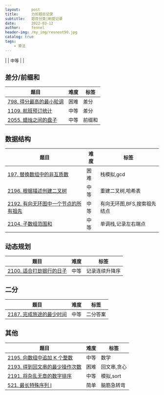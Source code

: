 ```yaml
---
layout:     post
title:      力扣题目记录
subtitle:   题目分类|刷提记录
date:       2022-03-12
author:     fennel
header-img: /my_img/resnest50.jpg
catalog: true
tags:
    - 算法
---
```


| []() | 中等 |  |

## 差分/前缀和

| 题目 | 难度 | 标签 |
|---|---|---|
| [798. 得分最高的最小轮调](https://leetcode-cn.com/problems/smallest-rotation-with-highest-score/) | 困难 | 差分 |
| [1109. 航班预订统计](https://leetcode-cn.com/problems/corporate-flight-bookings/) | 中等 | 差分 |
| [2055. 蜡烛之间的盘子](https://leetcode-cn.com/problems/plates-between-candles/) | 中等 | 前缀和 |

## 数据结构

| 题目 | 难度 | 标签 |
|---|---|---|
| [197. 替换数组中的非互质数](https://leetcode-cn.com/problems/replace-non-coprime-numbers-in-array/) | 困难 | 栈模拟,gcd |
| [2196. 根据描述创建二叉树](https://leetcode-cn.com/problems/create-binary-tree-from-descriptions/) | 中等 | 重建二叉树,哈希表 |
| [2192. 有向无环图中一个节点的所有祖先](https://leetcode-cn.com/problems/all-ancestors-of-a-node-in-a-directed-acyclic-graph/) | 中等 | 有向无环图,BFS,搜索祖先结点 |
| [2104. 子数组范围和](https://leetcode-cn.com/problems/sum-of-subarray-ranges/) | 中等 | 单调栈,记录左右端点 |

## 动态规划

| 题目 | 难度 | 标签 |
|---|---|---|
| [2100. 适合打劫银行的日子](https://leetcode-cn.com/problems/find-good-days-to-rob-the-bank/) | 中等 | 记录连续升降序 |

## 二分

| 题目 | 难度 | 标签 |
|---|---|---|
| [2187. 完成旅途的最少时间](https://leetcode-cn.com/problems/minimum-time-to-complete-trips/) | 中等 | 二分答案 |

## 其他

| 题目 | 难度 | 标签 |
|---|---|---|
| [2195. 向数组中追加 K 个整数](https://leetcode-cn.com/problems/append-k-integers-with-minimal-sum/) | 中等 | 数学 |
| [2193. 得到回文串的最少操作次数](https://leetcode-cn.com/problems/minimum-number-of-moves-to-make-palindrome/) | 困难 | 回文串,贪心 |
| [2191. 将杂乱无章的数字排序](https://leetcode-cn.com/problems/sort-the-jumbled-numbers/) | 中等 | 模拟,sort |
| [521. 最长特殊序列 Ⅰ](https://leetcode-cn.com/problems/longest-uncommon-subsequence-i/) | 简单 | 脑筋急转弯 |
